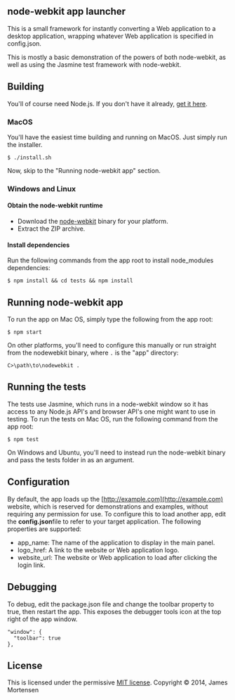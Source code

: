## node-webkit app launcher

This is a small framework for instantly converting a Web application to a desktop application, wrapping whatever Web application is specified in config.json.

This is mostly a basic demonstration of the powers of both node-webkit, as well as using the Jasmine test framework with node-webkit.


## Building

You'll of course need Node.js. If you don't have it already, [get it here](http://nodejs.org/download/).


### MacOS

You'll have the easiest time building and running on MacOS.  Just simply run the installer.

```
$ ./install.sh
```

Now, skip to the "Running node-webkit app" section.

### Windows and Linux

#### Obtain the node-webkit runtime

- Download the [node-webkit](https://github.com/rogerwang/node-webkit#downloads) binary for your platform.
- Extract the ZIP archive.

#### Install dependencies


Run the following commands from the app root to install node_modules dependencies:

```
$ npm install && cd tests && npm install
```


## Running node-webkit app

To run the app on Mac OS, simply type the following from the app root:

```
$ npm start
```

On other platforms, you'll need to configure this manually or run straight from the nodewebkit binary, where `.` is the "app" directory:

```
C>\path\to\nodewebkit .
```

## Running the tests

The tests use Jasmine, which runs in a node-webkit window so it has access to any Node.js API's and browser API's one might want to use in testing. To run the tests on Mac OS, run the following command from the app root:

```
$ npm test
```

On Windows and Ubuntu, you'll need to instead run the node-webkit binary and pass the tests folder in as an argument.

## Configuration

By default, the app loads up the [http://example.com](http://example.com) website, which is reserved for demonstrations and examples, without requiring any permission for use. To configure this to load another app, edit the **config.json**file to refer to your target application. The following properties are supported:

- app_name: The name of the application to display in the main panel.
- logo_href: A link to the website or Web application logo.
- website_url: The website or Web application to load after clicking the login link.


## Debugging

To debug, edit the package.json file and change the toolbar property to true, then restart the app. This exposes the debugger tools icon at the top right of the app window.

    "window": {
      "toolbar": true
    },

## License

This is licensed under the permissive [MIT license](http://opensource.org/licenses/MIT). Copyright &copy; 2014, James Mortensen
